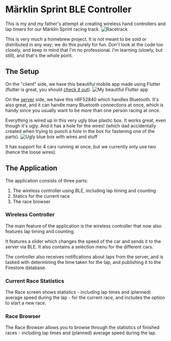 # Märklin Sprint BLE Controller

This is my and my father's attempt at creating wireless hand controllers and lap timers for our Märklin Sprint racing track.
![Racetrack](assets/docs/racetrack.png)

This is very much a homebrew project. It is not meant to be sold or distributed in any way; we do this purely for fun. Don't look at the code too closely, and keep in mind that I'm no professional. I'm learning (slowly, but still), and that's the whole point.

## The Setup

On the "client" side, we have this beautiful mobile app made using Flutter (flutter is great, you should [check it out](https://flutter.dev/)).
![My beautiful Flutter app](assets/docs/controller_screen.png)

On the [server](https://github.com/BeMain/marklin_server) side, we have this nRF52840 which handles Bluetooth. It's also great, and it can handle many Bluetooth connections at once, which is handy since you usually want to be more than one person racing at once.

Everything is wired up in this very ugly blue plastic box. It works great, even though it's ugly. And it has a hole for the wires! (which dad accidentally created when trying to punch a hole in the box for fastening one of the parts).
![Ugly blue box with wires and stuff](assets/docs/blue_box.png)

It has support for 4 cars running at once, but we currently only use two (hence the loose wires).

## The Application

The application consists of three parts:
1. The wireless controller using BLE, including lap timing and counting
2. Statics for the current race
3. The race browser

### Wireless Controller

The main feature of the application is the wireless controller that now also features lap timing and counting.

It features a slider which changes the speed of the car and sends it to the server via BLE. It also contains a selection menu for the different cars.

The controller also receives notifications about laps from the server, and is tasked with determining the time taken for the lap, and publishing it to the Firestore database.

### Current Race Statistics

The Race screen shows statistics - including lap times and (planned) average speed during the lap - for the current race, and includes the option to start a new race.

### Race Browser

The Race Browser allows you to browse through the statistics of finished races - including lap times and (planned) average speed during the lap.